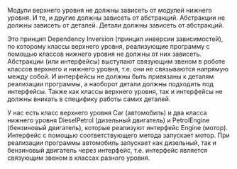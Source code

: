 Модули верхнего уровня не должны зависеть от модулей нижнего уровня.
И те, и другие должны зависеть от абстракций.
Абстракции не должны зависеть от деталей.
Детали должны зависеть от абстракций.

Это принцип Dependency Inversion (принцип инверсии зависимостей), по которому
классы верхнего уровня, реализующие программу с помощью классов нижнего уровня
не должны от них зависеть. Абстракции (или интерфейсы) выступают связующим звеном
в роботе классов верхнего и нижнего уровня, т.е. они не связываются напрямую между
собой. И интерфейсы не должны быть привязаны к деталям реализации программы, а
наоборот детали должны подходить под интерфейсы. Также как классы верхнего
уровня, так и интерфейсы не должны вникать в специфику работы самих деталей.

У нас есть класс верхнего уровня Car (автомобиль) и два класса нижнего уровня
DieselPetrol (дизельный двигатель) и PetrolEngine (бензиновый двигатель), которые
реализуют интерфейс Engine (мотор). Интерфейс с помощью соответствующего метода
запускает мотор. При реализации программы автомобиль запускает как дизельный, так
и бензиновый двигатель через интерфейс, т.е. интерфейс является связующим звеном
в классах разного уровня. 